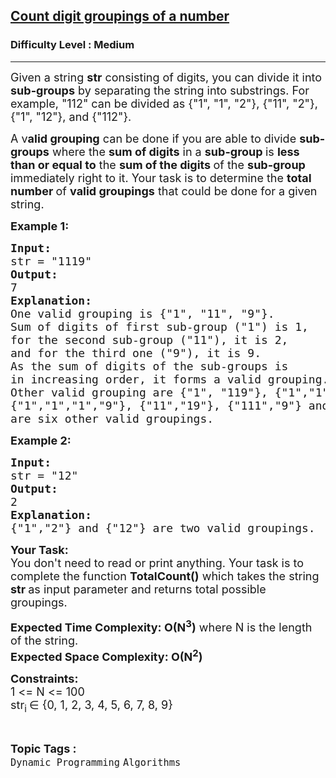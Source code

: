 <h2><a href="https://www.geeksforgeeks.org/problems/count-digit-groupings-of-a-number1520/1">Count digit groupings of a number</a></h2><h3>Difficulty Level : Medium</h3><hr><div class="problems_problem_content__Xm_eO"><p><span style="font-size: 18px;">Given a string <strong>str</strong>&nbsp;consisting of digits, you can divide it into <strong>sub-groups</strong> by separating the string into <span class="wiseone-analysis-result wiseone-analysis-result-entity">substrings</span>. For example, "112" can be divided as {"1", "1", "2"}, {"11", "2"}, {"1", "12"}, and {"112"}.</span></p>
<p><span style="font-size: 18px;">A v<strong>alid grouping</strong> can be done if you are able to divide <strong>sub-groups</strong> where the <strong>sum of digits</strong> in a <strong>sub-group </strong>is <strong>less than or equal to</strong> the <strong>sum of the digits </strong>of the <strong>sub-group </strong>immediately right to it. Your task is to determine the <strong>total number </strong>of <strong>valid groupings</strong> that could be done for a given string.</span></p>
<p><span style="font-size: 18px;"><strong>Example 1:&nbsp;</strong></span></p>
<pre><span style="font-size: 18px;"><strong>Input: <br></strong>str = "1119"
<strong>Output: <br></strong>7
<strong>Explanation: <br></strong>One valid grouping is {"1", "11", "9"}.<br>Sum of digits of first sub-group ("1") is 1,<br>for the second sub-group ("11"), it is 2,<br>and for the third one ("9"), it is 9.<br>As the sum of digits of the sub-groups is <br>in increasing order, it forms a valid grouping.<br></span><span style="font-size: 18px;">Other valid grouping are {"1", "119"}, {"1","1","19"}, 
{"1","1","1","9"}, {"11","19"}, {"111","9"} and {"1119"}
are six other valid groupings.</span>
</pre>
<p><span style="font-size: 18px;"><strong>Example 2:</strong></span></p>
<pre><span style="font-size: 18px;"><strong>Input: <br></strong>str = "12"
<strong>Output: <br></strong>2
<strong>Explanation: <br></strong>{"1","2"} and {"12"} are two valid groupings.</span>
</pre>
<p><span style="font-size: 18px;"><strong>Your Task:</strong><br>You don't need to read or print anything. Your task is to complete the function&nbsp;<strong>TotalCount()</strong>&nbsp;which takes the string <strong>str </strong>as <span class="wiseone-analysis-result wiseone-analysis-result-entity">input parameter</span> and returns total possible groupings.<br></span></p>
<p><span style="font-size: 18px;"><span class="wiseone-analysis-result wiseone-analysis-result-fact"><strong><span class="wiseone-analysis-result wiseone-analysis-result-entity">Expected Time</span> Complexity:&nbsp;O(N<sup>3</sup>)</strong> where N is the length of the string.</span><br><strong>Expected <span class="wiseone-analysis-result wiseone-analysis-result-entity">Space Complexity</span>: O(N<sup>2</sup>)</strong></span></p>
<p><span style="font-size: 18px;"><strong>Constraints:</strong><br>1 &lt;= N &lt;= 100<br>str<sub>i&nbsp;</sub>∈ {0, 1, 2, 3, 4, 5, 6, 7, 8, 9}</span></p></div><br><p><span style=font-size:18px><strong>Topic Tags : </strong><br><code>Dynamic Programming</code>&nbsp;<code>Algorithms</code>&nbsp;